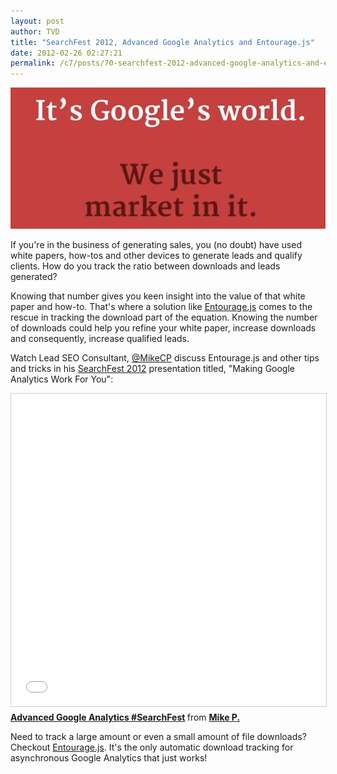 ```yaml
---
layout: post
author: TVD
title: "SearchFest 2012, Advanced Google Analytics and Entourage.js"
date: 2012-02-26 02:27:21
permalink: /c7/posts/70-searchfest-2012-advanced-google-analytics-and-entourage-js
---
```


<a href="http://techoctave.com/entourage/"><img src="/c7/static/google-world.png" alt="SearchFest 2012 - Entourage.js - Yes!"/></a>


If you're in the business of generating sales, you (no doubt) have used white papers, how-tos and other devices to generate leads and qualify clients. How do you track the ratio between downloads and leads generated?

Knowing that number gives you keen insight into the value of that white paper and how-to. That's where a solution like [Entourage.js][1] comes to the rescue in tracking the download part of the equation. Knowing the number of downloads could help you refine your white paper, increase downloads and consequently, increase qualified leads.

Watch Lead SEO Consultant, [@MikeCP][2] discuss Entourage.js and other tips and tricks in his [SearchFest 2012][3] presentation titled, "Making Google Analytics Work For You":

<iframe src="//www.slideshare.net/slideshow/embed_code/key/3KBjc0ukHmbcys" width="100%" height="500" frameborder="0" marginwidth="0" marginheight="0" scrolling="no" style="border:1px solid #CCC; border-width:1px; margin-bottom:5px; max-width: 100%;" allowfullscreen> </iframe> <div style="margin-bottom:5px"> <strong> <a href="//www.slideshare.net/MikeCP/advance-google-analytics-searchfest" title="Advanced Google Analytics #SearchFest" target="_blank">Advanced Google Analytics #SearchFest</a> </strong> from <strong><a href="//www.slideshare.net/MikeCP" target="_blank">Mike P.</a></strong> </div>


Need to track a large amount or even a small amount of file downloads? Checkout [Entourage.js][4]. It's the only automatic download tracking for asynchronous Google Analytics that just works!


  [1]: http://techoctave.com/entourage/
  [2]: https://twitter.com/#!/MikeCP
  [3]: http://www.sempdx.org/searchfest/searchfest-2012-speaker/
  [4]: http://techoctave.com/entourage/

